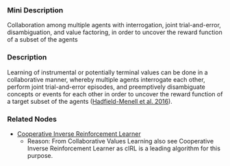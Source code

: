 ### Mini Description

Collaboration among multiple agents with interrogation, joint trial-and-error, disambiguation, and value factoring, in order to uncover the reward function of a subset of the agents

### Description

Learning of instrumental or potentially terminal values can be done in a collaborative manner, whereby multiple agents interrogate each other, perform joint trial-and-error episodes, and preemptively disambiguate concepts or events for each other in order to uncover the reward function of a target subset of the agents ([Hadfield-Menell et al. 2016](https://people.eecs.berkeley.edu/~dhm/papers/CIRL_NIPS_16.pdf)).

### Related Nodes

- [Cooperative Inverse Reinforcement Learner](/Value_Alignment/Control/Oversight/Scalable_Oversight/Cooperative_Inverse_Reinforcement_Learner/Cooperative_Inverse_Reinforcement_Learner.md)
	- Reason: From Collaborative Values Learning also see Cooperative Inverse Reinforcement Learner as cIRL is a leading algorithm for this purpose.
